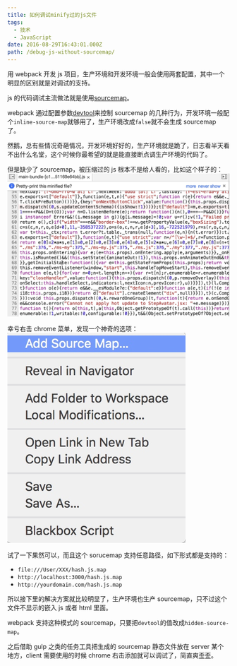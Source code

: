 ```yaml
---
title: 如何调试minify过的js文件
tags:
  - 技术
  - JavaScript
date: 2016-08-29T16:43:01.000Z
path: /debug-js-without-sourcemap/
---
```


用 webpack 开发 js 项目，生产环境和开发环境一般会使用两套配置，其中一个明显的区别就是对调试的支持。

js 的代码调试主流做法就是使用[sourcemap][1]。

webpack 通过配置参数[devtool][2]来控制 sourcemap 的几种行为，开发环境一般配个`inline-source-map`就够用了，生产环境改成`false`就不会生成 sourcemap 了。

然鹅，总有些情况奇葩情况，开发环境好好的，生产环境就是跪了，日志看半天看不出什么名堂，这个时候你最希望的就是能直接断点调生产环境的代码了。

但是缺少了 sourcemap，被压缩过的 js 根本不是给人看的，比如这个样子的：
![minified-js][minified-js]

幸亏右击 chrome 菜单，发现一个神奇的选项：
![chrome-add-source-map-menu][chrome-add-source-map-menu]

试了一下果然可以，而且这个 sorucemap 支持任意路径，如下形式都是支持的：

- `file:///User/XXX/hash.js.map`
- `http://localhost:3000/hash.js.map`
- `http://yourdomain.com/hash.js.map`

所以接下里的解决方案就比较明显了，生产环境也生产 sourcemap，只不过这个文件不显示的嵌入 js 或者 html 里面。

webpack 支持这种模式的 sourcemap，只要把`devtool`的值改成`hidden-source-map`。

之后借助 gulp 之类的任务工具把生成的 sourcemap 静态文件放在 server 某个地方，client 需要使用的时候 chrome 右击添加就可以调试了，简直爽歪歪。

[1]: http://www.ruanyifeng.com/blog/2013/01/javascript_source_map.html 'JavaScript Source Map 详解'
[2]: https://webpack.github.io/docs/configuration.html#devtool 'devtool'
[minified-js]: ./2016-08-29-minified-js.jpg 'minified js without sourcemap'
[chrome-add-source-map-menu]: ./2016-08-29-chrome-add-source-map-menu.jpg 'chrome add source map menu'
